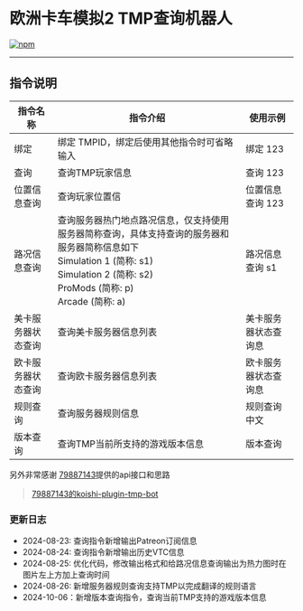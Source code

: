 # 欧洲卡车模拟2 TMP查询机器人

[![npm](https://img.shields.io/npm/v/koishi-plugin-ets2-tmp-consult-bot?style=flat-square)](https://www.npmjs.com/package/koishi-plugin-ets2-tmp-consult-bot)

---
## 指令说明
| 指令名称           | 指令介绍                                                                                                                                                                                   | 使用示例            |
|-------------------|------------------------------------------------------------------------------------------------------------------------------------------------------------------------------------------|----------------------|
| 绑定              | 绑定 TMPID，绑定后使用其他指令时可省略输入                                                                                  | 绑定 123            |
| 查询              | 查询TMP玩家信息                                                                                                                             | 查询 123            |
| 位置信息查询       | 查询玩家位置信                                                                                 | 位置信息查询 123     |
| 路况信息查询       | 查询服务器热门地点路况信息，仅支持使用服务器简称查询，具体支持查询的服务器和服务器简称信息如下</br>Simulation 1 (简称: s1)</br>Simulation 2 (简称: s2)</br>ProMods (简称: p)</br>Arcade  (简称: a) | 路况信息查询 s1          |
| 美卡服务器状态查询  | 查询美卡服务器信息列表                                                                                                             | 美卡服务器状态查询息    |
| 欧卡服务器状态查询  | 查询欧卡服务器信息列表                                                                                                                 | 欧卡服务器状态查询息    |
| 规则查询           | 查询服务器规则信息                                                                                                                 | 规则查询 中文           |
| 版本查询          |查询TMP当前所支持的游戏版本信息                                                                                                  | 版本查询             |

另外非常感谢 [79887143](https://github.com/79887143)提供的api接口和思路
>[79887143的koishi-plugin-tmp-bot](https://github.com/79887143/koishi-plugin-tmp-bot?tab=readme-ov-file#koishi-plugin-tmp-bot)

### 更新日志
- 2024-08-23: 查询指令新增输出Patreon订阅信息
- 2024-08-24: 查询指令新增输出历史VTC信息
- 2024-08-25: 优化代码，修改输出格式和给路况信息查询输出为热力图时在图片左上方加上查询时间
- 2024-08-26: 新增服务器规则查询支持TMP以完成翻译的规则语言
- 2024-10-06：新增版本查询指令，查询当前TMP支持的游戏版本信息